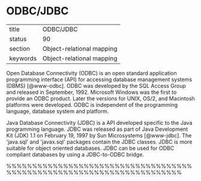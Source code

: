 # ODBC/JDBC


|          |                           |
| -------- | ------------------------- |
| title    | ODBC/JDBC                 | 
| status   | 90                        |
| section  | Object-relational mapping |
| keywords | Object-relational mapping |



Open Database Connectivity (ODBC) is an open standard application
programming interface (API) for accessing database management systems
(DBMS) [@www-odbc]. ODBC was developed by the SQL Access Group and
released in September, 1992. Microsoft Windows was the first to
provide an ODBC product. Later the versions for UNIX, OS/2, and
Macintosh platforms were developed. ODBC is independent of the
programming language, database system and platform.

Java Database Connectivity (JDBC) is a API developed specific to the
Java programming language. JDBC was released as part of Java
Development Kit (JDK) 1.1 on February 19, 1997 by Sun
Microsystems [@www-jdbc]. The 'java.sql' and 'javax.sql' packages
contain the JDBC classes. JDBC is more suitable for object oriented
databases. JDBC can be used for ODBC compliant databases by using a
JDBC-to-ODBC bridge.

%%%%%%%%%%%%%%%%%%%%%%%%%%%%%%%%%%%%%%%%%%%%%%%%%%%%%%%%%%%%%%%%%%%%%%     
